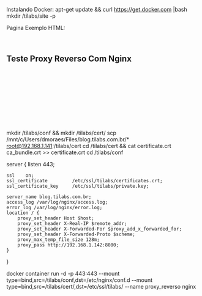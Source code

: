 Instalando Docker:
apt-get update && curl https://get.docker.com |bash
mkdir /tilabs/site -p

Pagina Exemplo HTML:
<p><br></p><h2>Teste Proxy Reverso Com Nginx</h2><p><br></p><p><br></p><p><br></p><p><br></p><p><br></p>


mkdir /tilabs/conf && mkdir /tilabs/cert/
scp /mnt/c/Users/dmoraes/Files/blog.tilabs.com.br/* root@192.168.1.141:/tilabs/cert
cd /tilabs/cert && cat certificate.crt ca_bundle.crt >> certificate.crt
cd /tilabs/conf

server {
    listen   443;

    ssl    on;
    ssl_certificate    		/etc/ssl/tilabs/certificates.crt;
    ssl_certificate_key		/etc/ssl/tilabs/private.key;

    server_name blog.tilabs.com.br;
    access_log /var/log/nginx/access.log;
    error_log /var/log/nginx/error.log;
    location / {
        proxy_set_header Host $host;
        proxy_set_header X-Real-IP $remote_addr;
        proxy_set_header X-Forwarded-For $proxy_add_x_forwarded_for;
        proxy_set_header X-Forwarded-Proto $scheme;
        proxy_max_temp_file_size 128m;
        proxy_pass http://192.168.1.142:8080;
    }
}

docker container run -d -p 443:443 --mount type=bind,src=/tilabs/conf,dst=/etc/nginx/conf.d --mount type=bind,src=/tilabs/cert/,dst=/etc/ssl/tilabs/ --name proxy_reverso nginx
